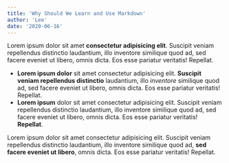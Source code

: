 ```yaml
---
title: 'Why Should We Learn and Use Markdown'
author: 'Lee'
date: '2020-06-16'
---
```


Lorem ipsum dolor sit amet **consectetur adipisicing elit**. Suscipit veniam repellendus distinctio laudantium, illo inventore similique quod ad, sed facere eveniet ut libero, omnis dicta. Eos esse pariatur veritatis! Repellat.

- **Lorem ipsum dolor** sit amet consectetur adipisicing elit. **Suscipit veniam repellendus distinctio** laudantium, illo _inventore_ similique quod ad, sed facere eveniet ut libero, omnis dicta. Eos esse pariatur veritatis! Repellat.
- **Lorem ipsum** dolor sit amet consectetur adipisicing elit. Suscipit veniam repellendus distinctio laudantium, illo inventore similique quod ad, sed facere eveniet ut libero, omnis dicta. Eos esse pariatur veritatis! **Repellat**.

Lorem ipsum dolor sit amet consectetur adipisicing elit. Suscipit veniam repellendus distinctio laudantium, illo inventore similique quod ad, __sed facere eveniet ut libero__, omnis dicta. Eos esse pariatur veritatis! Repellat.